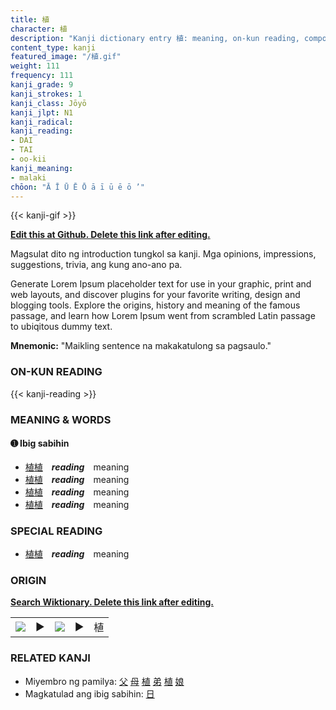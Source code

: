 ```yaml
---
title: 植
character: 植
description: "Kanji dictionary entry 植: meaning, on-kun reading, compounds, origin, related kanji"
content_type: kanji
featured_image: "/植.gif"
weight: 111
frequency: 111
kanji_grade: 9
kanji_strokes: 1
kanji_class: Jōyō
kanji_jlpt: N1
kanji_radical: 
kanji_reading: 
- DAI
- TAI
- oo-kii
kanji_meaning:
- malaki
chōon: "Ā Ī Ū Ē Ō ā ī ū ē ō ’"
---
```

[//]: # (Don't edit the line below. Kanji animated GIF code is automatically generated.)
{{< kanji-gif >}}

[//]: # (Edit below this line.)

**[Edit this at Github. Delete this link after editing.](https://github.com/tim0g/tim/tree/main/content/kanji/植/index.md)**

Magsulat dito ng introduction tungkol sa kanji. Mga opinions, impressions, suggestions, trivia, ang kung ano-ano pa.

Generate Lorem Ipsum placeholder text for use in your graphic, print and web layouts, and discover plugins for your favorite writing, design and blogging tools. Explore the origins, history and meaning of the famous passage, and learn how Lorem Ipsum went from scrambled Latin passage to ubiqitous dummy text.
 
**Mnemonic:** "Maikling sentence na makakatulong sa pagsaulo."

### ON-KUN READING

[//]: # (Don't edit the line below. ON-KUN READING code is automatically generated.)
{{< kanji-reading >}}

### MEANING & WORDS

#### ➊ **Ibig sabihin**
  - [植](../植)[植](../植)　***reading***　meaning
  - [植](../植)[植](../植)　***reading***　meaning
  - [植](../植)[植](../植)　***reading***　meaning
  - [植](../植)[植](../植)　***reading***　meaning

### SPECIAL READING
  - [植](../植)[植](../植)　***reading***　meaning

### ORIGIN

**[Search Wiktionary. Delete this link after editing.](https://wiktionary.org/wiki/植)**
<table class="kanji-table"><tr><td>
<img src="60px-植-bronze.svg.png">
</td><td>▶</td><td>
<img src="60px-植-oracle.svg.png">
</td><td>▶</td>
<td class="kanji-origin">植</td>
</tr></table>

### RELATED KANJI
- Miyembro ng pamilya: [父](../父) [母](../母) [植](../植) [弟](../弟) [植](../植) [娘](../娘)
- Magkatulad ang ibig sabihin: [日](../日)
